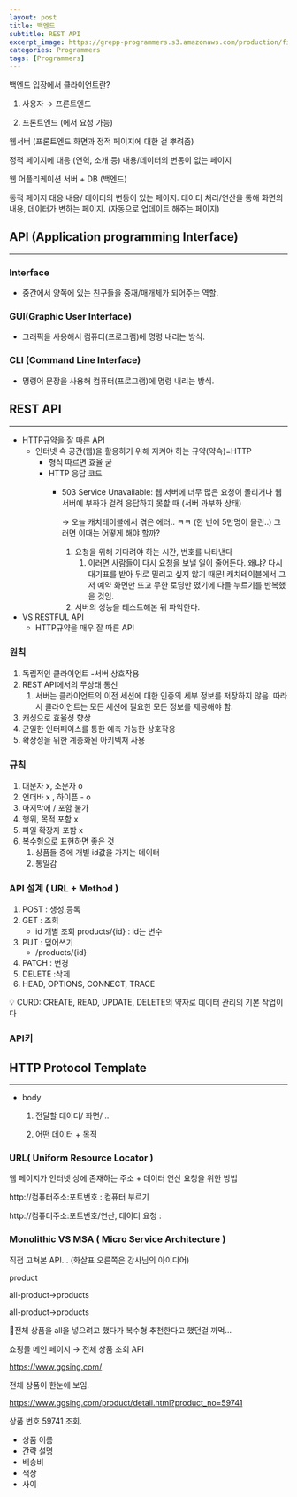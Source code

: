 ```yaml
---
layout: post
title: 백엔드
subtitle: REST API
excerpt_image: https://grepp-programmers.s3.amazonaws.com/production/file_resource/6737/Dev_Thumnail_Web_Full_Stack_4th.png
categories: Programmers
tags: [Programmers]
---
```

백엔드 입장에서 클라이언트란?

1) 사용자 → 프론트엔드

2) 프론트엔드 (에서 요청 가능) 

웹서버 (프론트엔드 화면과 정적 페이지에 대한 걸 뿌려줌) 

정적 페이지에 대응 (연혁, 소개 등) 내용/데이터의 변동이 없는 페이지

웹 어플리케이션 서버  + DB (백엔드)

동적 페이지 대응  내용/ 데이터의 변동이 있는 페이지. 데이터 처리/연산을 통해 화면의 내용, 데이터가 변하는 페이지. (자동으로 업데이트 해주는 페이지) 

## API (Application programming Interface)

---

### Interface

- 중간에서 양쪽에 있는 친구들을 중재/매개체가 되어주는 역할.

### GUI(Graphic User Interface)

- 그래픽을 사용해서 컴퓨터(프로그램)에 명령 내리는 방식.

### CLI (Command Line Interface)

- 명령어 문장을 사용해 컴퓨터(프로그램)에 명령 내리는 방식.

## REST API

---

- HTTP규약을 잘 따른 API
    - 인터넷 속 공간(웹)을 활용하기 위해 지켜야 하는 규약(약속)=HTTP
        - 형식 따르면 효율 굳
        - HTTP 응답 코드
            - 503 Service Unavailable: 웹 서버에 너무 많은 요청이 몰리거나 웹 서버에 부하가 걸려 응답하지 못할 때 (서버 과부화 상태)
                
                → 오늘 캐치테이블에서 겪은 에러.. ㅋㅋ (한 번에 5만명이 몰린..) 그러면 이때는 어떻게 해야 할까? 
                
                1. 요청을 위해 기다려야 하는 시간, 번호를 나타낸다
                    1. 이러면 사람들이 다시 요청을 보낼 일이 줄어든다. 왜냐? 다시 대기표를 받아 뒤로 밀리고 싶지 않기 때문! 캐치테이블에서 그저 예약 화면만 뜨고 무한 로딩만 떴기에 다들 누르기를 반복했을 것임. 
                2. 서버의 성능을 테스트해본 뒤 파악한다. 
- VS RESTFUL API
    - HTTP규약을 매우 잘 따른 API

### 원칙

1. 독립적인 클라이언트 -서버 상호작용
2. REST API에서의 무상태 통신 
    1. 서버는 클라이언트의 이전 세션에 대한 인증의 세부 정보를 저장하지 않음. 따라서 클라이언트는 모든 세션에 필요한 모든 정보를 제공해야 함. 
3. 캐싱으로 효율성 향상
4. 균일한 인터페이스를 통한 예측 가능한 상호작용
5. 확장성을 위한 계층화된 아키텍처 사용

### 규칙

1. 대문자 x, 소문자 o
2. 언더바 x , 하이픈 - o
3. 마지막에 / 포함 불가
4. 행위, 목적 포함 x
5. 파일 확장자 포함 x
6. 복수형으로 표현하면 좋은 것
    1. 상품들 중에 개별 id값을 가지는 데이터
    2. 통일감 

### API 설계 ( URL + Method )

1. POST : 생성,등록
2. GET : 조회
    - id 개별 조회 products/{id}  : id는 변수
3. PUT : 덮어쓰기
    - /products/{id}
4. PATCH : 변경
5. DELETE :삭제
6. HEAD, OPTIONS, CONNECT, TRACE

<aside>
💡 CURD: CREATE, READ, UPDATE, DELETE의 약자로 데이터 관리의 기본 작업이다

</aside>

### API키

## HTTP Protocol Template

---

- body
    
    1) 전달할 데이터/ 화면/ ..
    
    2) 어떤 데이터 + 목적
    

### URL( Uniform Resource Locator )

웹 페이지가 인터넷 상에 존재하는 주소 + 데이터 연산 요청을 위한 방법 

http://컴퓨터주소:포트번호 : 컴퓨터 부르기

http://컴퓨터주소:포트번호/연산, 데이터 요청 : 


### Monolithic VS MSA ( Micro Service Architecture )

직접 고쳐본 API… (화살표 오른쪽은 강사님의 아이디어)

product 

all-product→products

all-product→products

💭전체 상품을 all을 넣으려고 했다가 복수형 추천한다고 했던걸 까먹…

쇼핑몰 메인 페이지 → 전체 상품 조회 API

https://www.ggsing.com/

전체 상품이 한눈에 보임. 

https://www.ggsing.com/product/detail.html?product_no=59741

상품 번호 59741 조회.

- 상품 이름
- 간략 설명
- 배송비
- 색상
- 사이